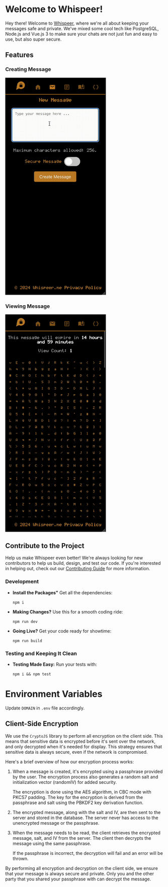 # Welcome to Whispeer!

Hey there! Welcome to [Whispeer](https://whispeer.me), where we're all about keeping your messages safe and private. We've mixed some cool tech like PostgreSQL, Node.js and Vue.js 3 to make sure your chats are not just fun and easy to use, but also super secure.

## Features
### Creating Message
<img src="public/resources/CreatingMessage.gif" alt="Creating a Message" width="320"/>

### Viewing Message
<img src="public/resources/ViewingMessage.gif" alt="Viewing a Message" width="320"/>

## Contribute to the Project

Help us make Whispeer even better! We're always looking for new contributors to help us build, design, and test our code. If you're interested in helping out, check out our [Contributing Guide](CONTRIBUTING.md) for more information.

### Development
 - **Install the Packages"** Get all the dependencies:
   ```
   npm i
   ```

- **Making Changes?** Use this for a smooth coding ride:
  ```
  npm run dev
  ```
- **Going Live?** Get your code ready for showtime:
  ```
  npm run build
  ```

### Testing and Keeping It Clean
- **Testing Made Easy:** Run your tests with:
  ```
  npm i && npm test
  ```

# Environment Variables

Update `DOMAIN` in `.env` file accordingly.

## Client-Side Encryption

We use the `CryptoJS` library to perform all encryption on the client side. This means that sensitive data is encrypted before it's sent over the network, and only decrypted when it's needed for display. This strategy ensures that sensitive data is always secure, even if the network is compromised.

Here's a brief overview of how our encryption process works:

1. When a message is created, it's encrypted using a passphrase provided by the user. The encryption process also generates a random salt and initialization vector (randomIV) for added security.

   The encryption is done using the AES algorithm, in CBC mode with PKCS7 padding. The key for the encryption is derived from the passphrase and salt using the PBKDF2 key derivation function.

2. The encrypted message, along with the salt and IV, are then sent to the server and stored in the database. The server never has access to the unencrypted message or the passphrase.

3. When the message needs to be read, the client retrieves the encrypted message, salt, and IV from the server. The client then decrypts the message using the same passphrase.

   If the passphrase is incorrect, the decryption will fail and an error will be thrown.

By performing all encryption and decryption on the client side, we ensure that your message is always secure and private. Only you and the other party that you shared your passphrase with can decrypt the message.
